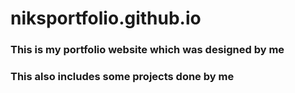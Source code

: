 # niksportfolio.github.io
### This is my portfolio website which was designed by me
### This also includes some projects done by me
